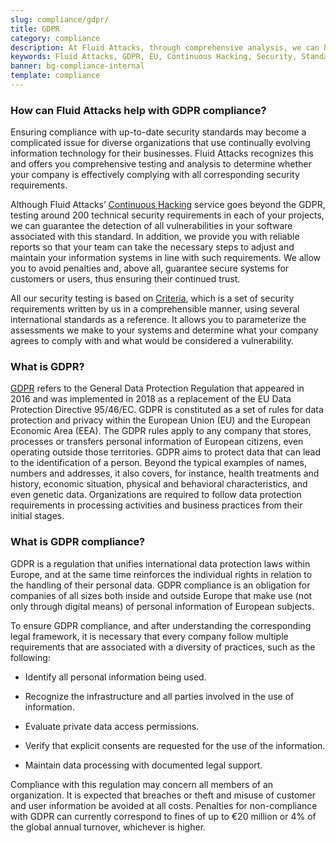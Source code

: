 ```yaml
---
slug: compliance/gdpr/
title: GDPR
category: compliance
description: At Fluid Attacks, through comprehensive analysis, we can help you comply with a variety of security standards for information technology, including GDPR.
keywords: Fluid Attacks, GDPR, EU, Continuous Hacking, Security, Standards, Ethical Hacking, Pentesting
banner: bg-compliance-internal
template: compliance
---
```


<div class="sect2 fw3 f3 lh-2">

### How can Fluid Attacks help with GDPR compliance?

Ensuring compliance with up-to-date security standards may become a
complicated issue for diverse organizations that use continually
evolving information technology for their businesses. Fluid Attacks
recognizes this and offers you comprehensive testing and analysis to
determine whether your company is effectively complying with all
corresponding security requirements.

Although Fluid Attacks’ [Continuous
Hacking](../../services/continuous-hacking/) service goes beyond the
GDPR, testing around 200 technical security requirements in each of your
projects, we can guarantee the detection of all vulnerabilities in your
software associated with this standard. In addition, we provide you with
reliable reports so that your team can take the necessary steps to
adjust and maintain your information systems in line with such
requirements. We allow you to avoid penalties and, above all, guarantee
secure systems for customers or users, thus ensuring their continued
trust.

All our security testing is based on
[Criteria](https://docs.fluidattacks.com/criteria/), which is a set of
security requirements written by us in a comprehensible manner, using
several international standards as a reference. It allows you to
parameterize the assessments we make to your systems and determine what
your company agrees to comply with and what would be considered a
vulnerability.

</div>

<div class="sect2 fw3 f3 lh-2">

### What is GDPR?

[GDPR](https://gdpr-info.eu/) refers to the General Data Protection
Regulation that appeared in 2016 and was implemented in 2018 as a
replacement of the EU Data Protection Directive 95/46/EC. GDPR is
constituted as a set of rules for data protection and privacy within the
European Union (EU) and the European Economic Area (EEA). The GDPR rules
apply to any company that stores, processes or transfers personal
information of European citizens, even operating outside those
territories. GDPR aims to protect data that can lead to the
identification of a person. Beyond the typical examples of names,
numbers and addresses, it also covers, for instance, health treatments
and history, economic situation, physical and behavioral
characteristics, and even genetic data. Organizations are required to
follow data protection requirements in processing activities and
business practices from their initial stages.

</div>

<div class="sect2 fw3 f3 lh-2">

### What is GDPR compliance?

GDPR is a regulation that unifies international data protection laws
within Europe, and at the same time reinforces the individual rights in
relation to the handling of their personal data. GDPR compliance is an
obligation for companies of all sizes both inside and outside Europe
that make use (not only through digital means) of personal information
of European subjects.

To ensure GDPR compliance, and after understanding the corresponding
legal framework, it is necessary that every company follow multiple
requirements that are associated with a diversity of practices, such as
the following:

  - Identify all personal information being used.

  - Recognize the infrastructure and all parties involved in the use of
    information.

  - Evaluate private data access permissions.

  - Verify that explicit consents are requested for the use of the
    information.

  - Maintain data processing with documented legal support.

Compliance with this regulation may concern all members of an
organization. It is expected that breaches or theft and misuse of
customer and user information be avoided at all costs. Penalties for
non-compliance with GDPR can currently correspond to fines of up to €20
million or 4% of the global annual turnover, whichever is higher.

</div>